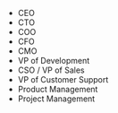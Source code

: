 - CEO
- CTO
- COO
- CFO
- CMO
- VP of Development
- CSO / VP of Sales
- VP of Customer Support
- Product Management
- Project Management